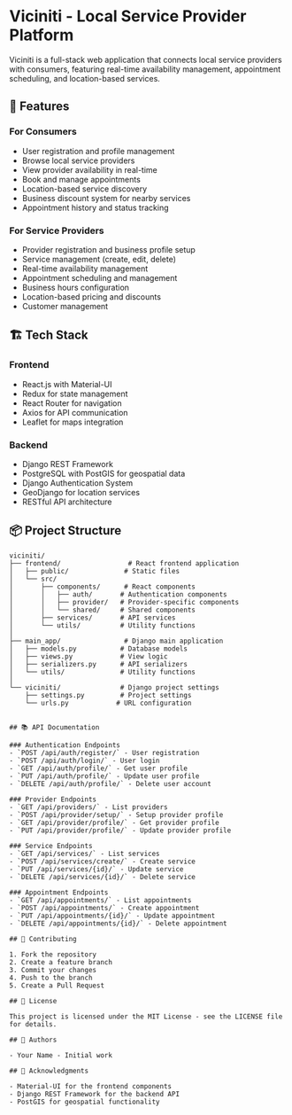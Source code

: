 # Viciniti - Local Service Provider Platform

Viciniti is a full-stack web application that connects local service providers with consumers, featuring real-time availability management, appointment scheduling, and location-based services.

## 🌟 Features

### For Consumers
- User registration and profile management
- Browse local service providers
- View provider availability in real-time
- Book and manage appointments
- Location-based service discovery
- Business discount system for nearby services
- Appointment history and status tracking

### For Service Providers
- Provider registration and business profile setup
- Service management (create, edit, delete)
- Real-time availability management
- Appointment scheduling and management
- Business hours configuration
- Location-based pricing and discounts
- Customer management

## 🏗️ Tech Stack

### Frontend
- React.js with Material-UI
- Redux for state management
- React Router for navigation
- Axios for API communication
- Leaflet for maps integration

### Backend
- Django REST Framework
- PostgreSQL with PostGIS for geospatial data
- Django Authentication System
- GeoDjango for location services
- RESTful API architecture

## 📦 Project Structure

```
viciniti/
├── frontend/                 # React frontend application
│   ├── public/              # Static files
│   └── src/
│       ├── components/      # React components
│       │   ├── auth/       # Authentication components
│       │   ├── provider/   # Provider-specific components
│       │   └── shared/     # Shared components
│       ├── services/       # API services
│       └── utils/          # Utility functions
│
├── main_app/                # Django main application
│   ├── models.py           # Database models
│   ├── views.py            # View logic
│   ├── serializers.py      # API serializers
│   └── utils/              # Utility functions
│
└── viciniti/               # Django project settings
    ├── settings.py         # Project settings
    └── urls.py            # URL configuration
```


```

## 📚 API Documentation

### Authentication Endpoints
- `POST /api/auth/register/` - User registration
- `POST /api/auth/login/` - User login
- `GET /api/auth/profile/` - Get user profile
- `PUT /api/auth/profile/` - Update user profile
- `DELETE /api/auth/profile/` - Delete user account

### Provider Endpoints
- `GET /api/providers/` - List providers
- `POST /api/provider/setup/` - Setup provider profile
- `GET /api/provider/profile/` - Get provider profile
- `PUT /api/provider/profile/` - Update provider profile

### Service Endpoints
- `GET /api/services/` - List services
- `POST /api/services/create/` - Create service
- `PUT /api/services/{id}/` - Update service
- `DELETE /api/services/{id}/` - Delete service

### Appointment Endpoints
- `GET /api/appointments/` - List appointments
- `POST /api/appointments/` - Create appointment
- `PUT /api/appointments/{id}/` - Update appointment
- `DELETE /api/appointments/{id}/` - Delete appointment

## 🤝 Contributing

1. Fork the repository
2. Create a feature branch
3. Commit your changes
4. Push to the branch
5. Create a Pull Request

## 📄 License

This project is licensed under the MIT License - see the LICENSE file for details.

## 👥 Authors

- Your Name - Initial work

## 🙏 Acknowledgments

- Material-UI for the frontend components
- Django REST Framework for the backend API
- PostGIS for geospatial functionality
